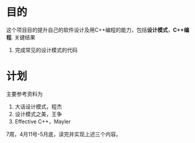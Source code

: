 # 目的
这个项目目的提升自己的软件设计及用C++编程的能力，包括**设计模式**，**C++编程**. 
关键结果
1. 完成常见的设计模式的代码

# 计划

主要参考资料为
1. 大话设计模式，程杰
2. 设计模式之美，王争
3. Effective C++，Mayler

7周，4月11号-5月底，读完并实现上述三个内容。